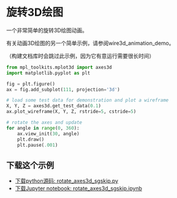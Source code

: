 # 旋转3D绘图

一个非常简单的旋转3D绘图动画。

有关动画3D绘图的另一个简单示例，请参阅wire3d_animation_demo。

（构建文档库时会跳过此示例，因为它有意运行需要很长时间）

```python
from mpl_toolkits.mplot3d import axes3d
import matplotlib.pyplot as plt

fig = plt.figure()
ax = fig.add_subplot(111, projection='3d')

# load some test data for demonstration and plot a wireframe
X, Y, Z = axes3d.get_test_data(0.1)
ax.plot_wireframe(X, Y, Z, rstride=5, cstride=5)

# rotate the axes and update
for angle in range(0, 360):
    ax.view_init(30, angle)
    plt.draw()
    plt.pause(.001)
```

## 下载这个示例
            
- [下载python源码: rotate_axes3d_sgskip.py](https://matplotlib.org/_downloads/rotate_axes3d_sgskip.py)
- [下载Jupyter notebook: rotate_axes3d_sgskip.ipynb](https://matplotlib.org/_downloads/rotate_axes3d_sgskip.ipynb)